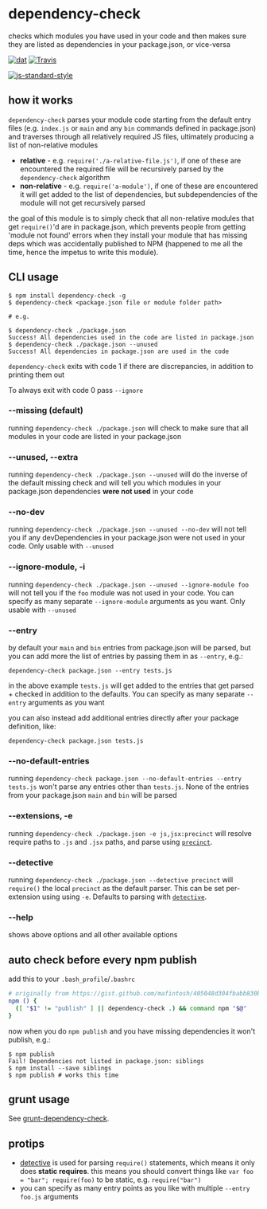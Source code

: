 # dependency-check

checks which modules you have used in your code and then makes sure they are listed as dependencies in your package.json, or vice-versa

[![dat](http://img.shields.io/badge/Development%20sponsored%20by-dat-green.svg?style=flat)](http://dat-data.com/)
[![Travis](http://img.shields.io/travis/maxogden/dependency-check.svg?style=flat)](https://travis-ci.org/maxogden/dependency-check)

[![js-standard-style](https://cdn.rawgit.com/feross/standard/master/badge.svg)](https://github.com/feross/standard)

## how it works

`dependency-check` parses your module code starting from the default entry files (e.g. `index.js` or `main` and any `bin` commands defined in package.json) and traverses through all relatively required JS files, ultimately producing a list of non-relative modules

* **relative** - e.g. `require('./a-relative-file.js')`, if one of these are encountered the required file will be recursively parsed by the `dependency-check` algorithm
* **non-relative** - e.g. `require('a-module')`, if one of these are encountered it will get added to the list of dependencies, but subdependencies of the module will not get recursively parsed

the goal of this module is to simply check that all non-relative modules that get `require()`'d are in package.json, which prevents people from getting 'module not found' errors when they install your module that has missing deps which was accidentally published to NPM (happened to me all the time, hence the impetus to write this module).

## CLI usage

```
$ npm install dependency-check -g
$ dependency-check <package.json file or module folder path>

# e.g.

$ dependency-check ./package.json
Success! All dependencies used in the code are listed in package.json
$ dependency-check ./package.json --unused
Success! All dependencies in package.json are used in the code
```

`dependency-check` exits with code 1 if there are discrepancies, in addition to printing them out

To always exit with code 0 pass `--ignore`

### --missing (default)

running `dependency-check ./package.json` will check to make sure that all modules in your code are listed in your package.json

### --unused, --extra

running `dependency-check ./package.json --unused` will do the inverse of the default missing check and will tell you which modules in your package.json dependencies **were not used** in your code

### --no-dev

running `dependency-check ./package.json --unused --no-dev` will not tell you if any devDependencies in your package.json were not used in your code. Only usable with `--unused`

### --ignore-module, -i

running `dependency-check ./package.json --unused --ignore-module foo` will not tell you if the `foo` module was not used in your code. You can specify as many separate `--ignore-module` arguments as you want. Only usable with `--unused`

### --entry

by default your `main` and `bin` entries from package.json will be parsed, but you can add more the list of entries by passing them in as `--entry`, e.g.:

```
dependency-check package.json --entry tests.js
```

in the above example `tests.js` will get added to the entries that get parsed + checked in addition to the defaults. You can specify as many separate `--entry` arguments as you want

you can also instead add additional entries directly after your package definition, like:

```
dependency-check package.json tests.js
```

### --no-default-entries

running `dependency-check package.json --no-default-entries --entry tests.js` won't parse any entries other than `tests.js`.  None of the entries from your package.json `main` and `bin` will be parsed

### --extensions, -e

running `dependency-check ./package.json -e js,jsx:precinct` will resolve require paths to `.js` and `.jsx` paths, and parse using [`precinct`](https://www.npmjs.com/package/precinct).

### --detective

running `dependency-check ./package.json --detective precinct` will `require()` the local `precinct` as the default parser. This can be set per-extension using using `-e`. Defaults to parsing with [`detective`](https://www.npmjs.com/package/detective).

### --help

shows above options and all other available options

## auto check before every npm publish

add this to your `.bash_profile`/`.bashrc`

```sh
# originally from https://gist.github.com/mafintosh/405048d304fbabb830b2
npm () {
  ([ "$1" != "publish" ] || dependency-check .) && command npm "$@"
}
```

now when you do `npm publish` and you have missing dependencies it won't publish, e.g.:

```
$ npm publish
Fail! Dependencies not listed in package.json: siblings
$ npm install --save siblings
$ npm publish # works this time
```

## grunt usage

See [grunt-dependency-check](https://github.com/sindresorhus/grunt-dependency-check).

## protips

- [detective](https://www.npmjs.org/package/detective) is used for parsing `require()` statements, which means it only does **static requires**. this means you should convert things like `var foo = "bar"; require(foo)` to be static, e.g. `require("bar")`
- you can specify as many entry points as you like with multiple `--entry foo.js` arguments
